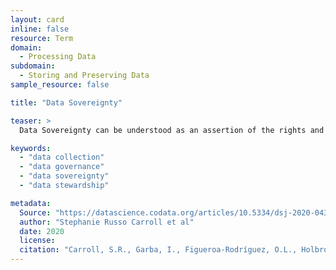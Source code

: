 ```yaml
---
layout: card
inline: false
resource: Term
domain:
  - Processing Data
subdomain:
  - Storing and Preserving Data
sample_resource: false

title: "Data Sovereignty"

teaser: >
  Data Sovereignty can be understood as an assertion of the rights and interests of Indigenous Peoples in relation to data that is collected, stored, processed, and published about them, their territories, and their ways of life.

keywords:
  - "data collection"
  - "data governance"
  - "data sovereignty"
  - "data stewardship"

metadata:
  Source: "https://datascience.codata.org/articles/10.5334/dsj-2020-043"
  author: "Stephanie Russo Carroll et al"
  date: 2020
  license: 
  citation: "Carroll, S.R., Garba, I., Figueroa-Rodríguez, O.L., Holbrook, J., Lovett, R., Materechera, S., Parsons, M., Raseroka, K., Rodriguez-Lonebear, D., Rowe, R., Sara, R., Walker, J.D., Anderson, J. and Hudson, M. (2020) ‘The CARE Principles for Indigenous Data Governance’, Data Science Journal, 19(1), p. 43." 
---
```

